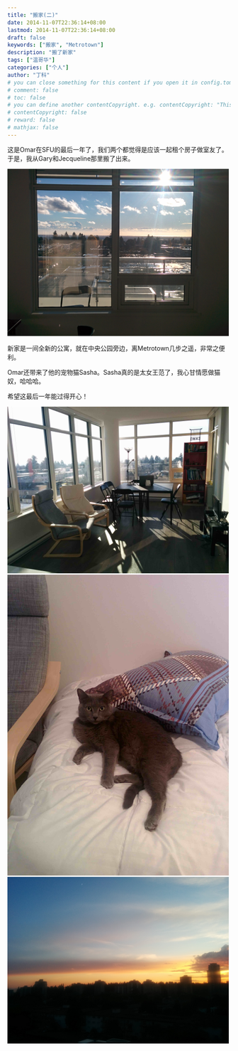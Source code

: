 ```yaml
---
title: "搬家(二)"
date: 2014-11-07T22:36:14+08:00
lastmod: 2014-11-07T22:36:14+08:00
draft: false
keywords: ["搬家", "Metrotown"]
description: "搬了新家"
tags: ["温哥华"]
categories: ["个人"]
author: "丁科"
# you can close something for this content if you open it in config.toml.
# comment: false
# toc: false
# you can define another contentCopyright. e.g. contentCopyright: "This is an another copyright."
# contentCopyright: false
# reward: false
# mathjax: false
---
```


这是Omar在SFU的最后一年了，我们两个都觉得是应该一起租个房子做室友了。于是，我从Gary和Jecqueline那里搬了出来。

<img src="/pics/2014_11_01_new_home_01.jpg" alt="new home 2014" style="width: 500px;"/>
<!--more-->

新家是一间全新的公寓，就在中央公园旁边，离Metrotown几步之遥，非常之便利。

Omar还带来了他的宠物猫Sasha。Sasha真的是太女王范了，我心甘情愿做猫奴，哈哈哈。

希望这最后一年能过得开心！

<img src="/pics/2014_11_09_new_home_02.jpg" alt="new home 2014" style="width: 500px;"/>

<img src="/pics/2014_11_09_new_home_03.jpg" alt="new home 2014" style="width: 500px;"/>

<img src="/pics/2014_11_09_new_home_04.jpg" alt="new home 2014" style="width: 500px;"/>
